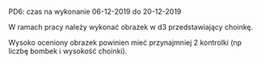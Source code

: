 PD6: czas na wykonanie 06-12-2019 do 20-12-2019

W ramach pracy należy wykonać obrazek w d3 przedstawiający choinkę.

Wysoko oceniony obrazek powinien mieć przynajmniej 2 kontrolki (np liczbę bombek i wysokość choinki).
